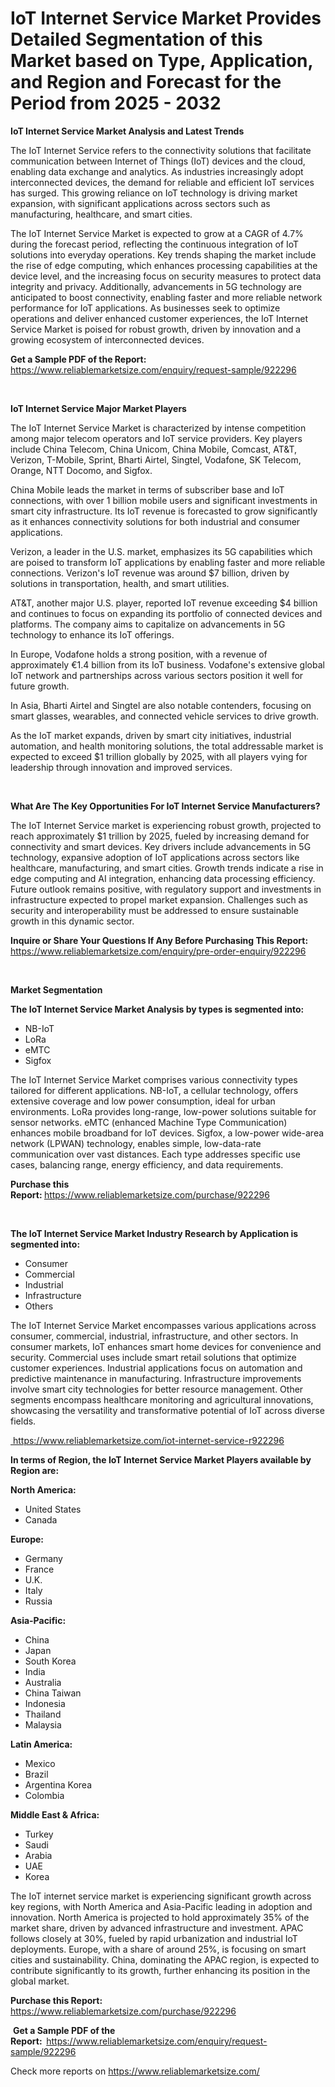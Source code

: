 <p><h1>IoT Internet Service Market Provides Detailed Segmentation of this Market based on Type, Application, and Region and Forecast for the Period from 2025 - 2032</h1></p><p><strong>IoT Internet Service Market Analysis and Latest Trends</strong></p>
<p><p>The IoT Internet Service refers to the connectivity solutions that facilitate communication between Internet of Things (IoT) devices and the cloud, enabling data exchange and analytics. As industries increasingly adopt interconnected devices, the demand for reliable and efficient IoT services has surged. This growing reliance on IoT technology is driving market expansion, with significant applications across sectors such as manufacturing, healthcare, and smart cities.</p><p>The IoT Internet Service Market is expected to grow at a CAGR of 4.7% during the forecast period, reflecting the continuous integration of IoT solutions into everyday operations. Key trends shaping the market include the rise of edge computing, which enhances processing capabilities at the device level, and the increasing focus on security measures to protect data integrity and privacy. Additionally, advancements in 5G technology are anticipated to boost connectivity, enabling faster and more reliable network performance for IoT applications. As businesses seek to optimize operations and deliver enhanced customer experiences, the IoT Internet Service Market is poised for robust growth, driven by innovation and a growing ecosystem of interconnected devices.</p></p>
<p><strong>Get a Sample PDF of the Report:&nbsp;</strong> <a href="https://www.reliablemarketsize.com/enquiry/request-sample/922296?utm_campaign=2334&utm_medium=2&utm_source=Github&utm_content=ia&utm_term=07032025&utm_id=iot-internet-service">https://www.reliablemarketsize.com/enquiry/request-sample/922296</a></p>
<p>&nbsp;</p>
<p><strong>IoT Internet Service Major Market Players</strong></p>
<p><p>The IoT Internet Service Market is characterized by intense competition among major telecom operators and IoT service providers. Key players include China Telecom, China Unicom, China Mobile, Comcast, AT&T, Verizon, T-Mobile, Sprint, Bharti Airtel, Singtel, Vodafone, SK Telecom, Orange, NTT Docomo, and Sigfox.</p><p>China Mobile leads the market in terms of subscriber base and IoT connections, with over 1 billion mobile users and significant investments in smart city infrastructure. Its IoT revenue is forecasted to grow significantly as it enhances connectivity solutions for both industrial and consumer applications.</p><p>Verizon, a leader in the U.S. market, emphasizes its 5G capabilities which are poised to transform IoT applications by enabling faster and more reliable connections. Verizon's IoT revenue was around $7 billion, driven by solutions in transportation, health, and smart utilities.</p><p>AT&T, another major U.S. player, reported IoT revenue exceeding $4 billion and continues to focus on expanding its portfolio of connected devices and platforms. The company aims to capitalize on advancements in 5G technology to enhance its IoT offerings.</p><p>In Europe, Vodafone holds a strong position, with a revenue of approximately €1.4 billion from its IoT business. Vodafone's extensive global IoT network and partnerships across various sectors position it well for future growth.</p><p>In Asia, Bharti Airtel and Singtel are also notable contenders, focusing on smart glasses, wearables, and connected vehicle services to drive growth.</p><p>As the IoT market expands, driven by smart city initiatives, industrial automation, and health monitoring solutions, the total addressable market is expected to exceed $1 trillion globally by 2025, with all players vying for leadership through innovation and improved services.</p></p>
<p>&nbsp;</p>
<p><strong>What Are The Key Opportunities For IoT Internet Service Manufacturers?</strong></p>
<p><p>The IoT Internet Service market is experiencing robust growth, projected to reach approximately $1 trillion by 2025, fueled by increasing demand for connectivity and smart devices. Key drivers include advancements in 5G technology, expansive adoption of IoT applications across sectors like healthcare, manufacturing, and smart cities. Growth trends indicate a rise in edge computing and AI integration, enhancing data processing efficiency. Future outlook remains positive, with regulatory support and investments in infrastructure expected to propel market expansion. Challenges such as security and interoperability must be addressed to ensure sustainable growth in this dynamic sector.</p></p>
<p><strong>Inquire or Share Your Questions If Any Before Purchasing This Report:</strong> <a href="https://www.reliablemarketsize.com/enquiry/pre-order-enquiry/922296?utm_campaign=2334&utm_medium=2&utm_source=Github&utm_content=ia&utm_term=07032025&utm_id=iot-internet-service">https://www.reliablemarketsize.com/enquiry/pre-order-enquiry/922296</a></p>
<p>&nbsp;</p>
<p><strong>Market Segmentation</strong></p>
<p><strong>The IoT Internet Service Market Analysis by types is segmented into:</strong></p>
<p><ul><li>NB-IoT</li><li>LoRa</li><li>eMTC</li><li>Sigfox</li></ul></p>
<p><p>The IoT Internet Service Market comprises various connectivity types tailored for different applications. NB-IoT, a cellular technology, offers extensive coverage and low power consumption, ideal for urban environments. LoRa provides long-range, low-power solutions suitable for sensor networks. eMTC (enhanced Machine Type Communication) enhances mobile broadband for IoT devices. Sigfox, a low-power wide-area network (LPWAN) technology, enables simple, low-data-rate communication over vast distances. Each type addresses specific use cases, balancing range, energy efficiency, and data requirements.</p></p>
<p><strong>Purchase this Report:&nbsp;</strong><a href="https://www.reliablemarketsize.com/purchase/922296?utm_campaign=2334&utm_medium=2&utm_source=Github&utm_content=ia&utm_term=07032025&utm_id=iot-internet-service">https://www.reliablemarketsize.com/purchase/922296</a></p>
<p>&nbsp;</p>
<p><strong>The IoT Internet Service Market Industry Research by Application is segmented into:</strong></p>
<p><ul><li>Consumer</li><li>Commercial</li><li>Industrial</li><li>Infrastructure</li><li>Others</li></ul></p>
<p><p>The IoT Internet Service Market encompasses various applications across consumer, commercial, industrial, infrastructure, and other sectors. In consumer markets, IoT enhances smart home devices for convenience and security. Commercial uses include smart retail solutions that optimize customer experiences. Industrial applications focus on automation and predictive maintenance in manufacturing. Infrastructure improvements involve smart city technologies for better resource management. Other segments encompass healthcare monitoring and agricultural innovations, showcasing the versatility and transformative potential of IoT across diverse fields.</p></p>
<p><a href="https://www.reliablemarketsize.com/iot-internet-service-r922296?utm_campaign=2334&utm_medium=2&utm_source=Github&utm_content=ia&utm_term=07032025&utm_id=iot-internet-service">&nbsp;https://www.reliablemarketsize.com/iot-internet-service-r922296</a></p>
<p><strong>In terms of Region, the IoT Internet Service Market Players available by Region are:</strong></p>
<p>
    <p> <strong> North America: </strong>
        <ul>
            <li>United States</li>
            <li>Canada</li>
        </ul>
        </p> 
    <p> <strong> Europe: </strong>
        <ul>
            <li>Germany</li>
            <li>France</li>
            <li>U.K.</li>
            <li>Italy</li>
            <li>Russia</li>
        </ul>
        </p> 
    <p> <strong> Asia-Pacific: </strong>
        <ul>
            <li>China</li>
            <li>Japan</li>
            <li>South Korea</li>
            <li>India</li>
            <li>Australia</li>
            <li>China Taiwan</li>
            <li>Indonesia</li>
            <li>Thailand</li>
            <li>Malaysia</li>
        </ul>
        </p> 
    <p> <strong> Latin America: </strong>
        <ul>
            <li>Mexico</li>
            <li>Brazil</li>
            <li>Argentina Korea</li>
            <li>Colombia</li>
        </ul>
        </p> 
    <p> <strong> Middle East & Africa: </strong>
        <ul>
            <li>Turkey</li>
            <li>Saudi</li>
            <li>Arabia</li>
            <li>UAE</li>
            <li>Korea</li>
        </ul>
    </p>
    </p>
<p><p>The IoT internet service market is experiencing significant growth across key regions, with North America and Asia-Pacific leading in adoption and innovation. North America is projected to hold approximately 35% of the market share, driven by advanced infrastructure and investment. APAC follows closely at 30%, fueled by rapid urbanization and industrial IoT deployments. Europe, with a share of around 25%, is focusing on smart cities and sustainability. China, dominating the APAC region, is expected to contribute significantly to its growth, further enhancing its position in the global market.</p></p>
<p><strong>Purchase this Report: </strong><a href="https://www.reliablemarketsize.com/purchase/922296?utm_campaign=2334&utm_medium=2&utm_source=Github&utm_content=ia&utm_term=07032025&utm_id=iot-internet-service">https://www.reliablemarketsize.com/purchase/922296</a></p>
<p>&nbsp;<strong>Get a Sample PDF of the Report:&nbsp;&nbsp;</strong><a href="https://www.reliablemarketsize.com/enquiry/request-sample/922296?utm_campaign=2334&utm_medium=2&utm_source=Github&utm_content=ia&utm_term=07032025&utm_id=iot-internet-service">https://www.reliablemarketsize.com/enquiry/request-sample/922296</a></p>
<p><strong></strong></p>
<p>Check more reports on <a href="https://www.reliablemarketsize.com/?utm_campaign=2334&utm_medium=2&utm_source=Github&utm_content=ia&utm_term=07032025&utm_id=iot-internet-service">https://www.reliablemarketsize.com/</a></p>